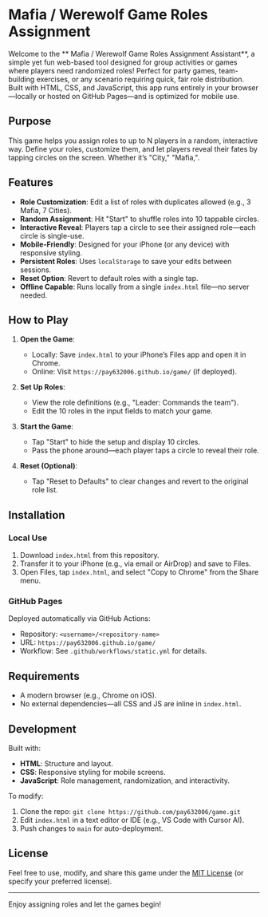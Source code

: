 # Mafia / Werewolf Game Roles Assignment

Welcome to the ** Mafia / Werewolf Game Roles Assignment Assistant**, a simple yet fun web-based tool designed for group activities or games where players need randomized roles! Perfect for party games, team-building exercises, or any scenario requiring quick, fair role distribution. Built with HTML, CSS, and JavaScript, this app runs entirely in your browser—locally or hosted on GitHub Pages—and is optimized for mobile use.

## Purpose

This game helps you assign roles to up to N players in a random, interactive way. Define your roles, customize them, and let players reveal their fates by tapping circles on the screen. Whether it’s "City," "Mafia,".

## Features

- **Role Customization**: Edit a list of roles with duplicates allowed (e.g., 3 Mafia, 7 Cities).
- **Random Assignment**: Hit "Start" to shuffle roles into 10 tappable circles.
- **Interactive Reveal**: Players tap a circle to see their assigned role—each circle is single-use.
- **Mobile-Friendly**: Designed for your iPhone (or any device) with responsive styling.
- **Persistent Roles**: Uses `localStorage` to save your edits between sessions.
- **Reset Option**: Revert to default roles with a single tap.
- **Offline Capable**: Runs locally from a single `index.html` file—no server needed.

## How to Play

1. **Open the Game**:
   - Locally: Save `index.html` to your iPhone’s Files app and open it in Chrome.
   - Online: Visit `https://pay632006.github.io/game/` (if deployed).

2. **Set Up Roles**:
   - View the role definitions (e.g., "Leader: Commands the team").
   - Edit the 10 roles in the input fields to match your game.

3. **Start the Game**:
   - Tap "Start" to hide the setup and display 10 circles.
   - Pass the phone around—each player taps a circle to reveal their role.

4. **Reset (Optional)**:
   - Tap "Reset to Defaults" to clear changes and revert to the original role list.

## Installation

### Local Use
1. Download `index.html` from this repository.
2. Transfer it to your iPhone (e.g., via email or AirDrop) and save to Files.
3. Open Files, tap `index.html`, and select "Copy to Chrome" from the Share menu.

### GitHub Pages
Deployed automatically via GitHub Actions:
- Repository: `<username>/<repository-name>`
- URL: `https://pay632006.github.io/game/`
- Workflow: See `.github/workflows/static.yml` for details.

## Requirements

- A modern browser (e.g., Chrome on iOS).
- No external dependencies—all CSS and JS are inline in `index.html`.

## Development

Built with:
- **HTML**: Structure and layout.
- **CSS**: Responsive styling for mobile screens.
- **JavaScript**: Role management, randomization, and interactivity.

To modify:
1. Clone the repo: `git clone https://github.com/pay632006/game.git`
2. Edit `index.html` in a text editor or IDE (e.g., VS Code with Cursor AI).
3. Push changes to `main` for auto-deployment.

## License

Feel free to use, modify, and share this game under the [MIT License](LICENSE) (or specify your preferred license).

---

Enjoy assigning roles and let the games begin!
